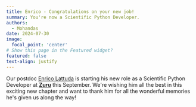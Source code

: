 ```yaml
---
title: Enrico - Congratulations on your new job!
summary: You're now a Scientific Python Developer.
authors:
  - Mohandas
date: 2024-07-30
image:
  focal_point: 'center'
# Show this page in the Featured widget?
featured: false
text-align: justify
---
```


<!--more-->
Our postdoc [Enrico Lattuda](https://somexlab.github.io/author/enrico-lattuada/) is starting his new role as a Scientific Python Developer at **[Zuru](https://zuru.tech)** this September. We're wishing him all the best in this exciting new chapter and want to thank him for all the wonderful memories he's given us along the way!
